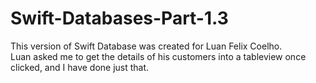# Swift-Databases-Part-1.3  
  
This version of Swift Database was created for Luan Felix Coelho.  
Luan asked me to get the details of his customers into a tableview once clicked, and I have done just that.  
